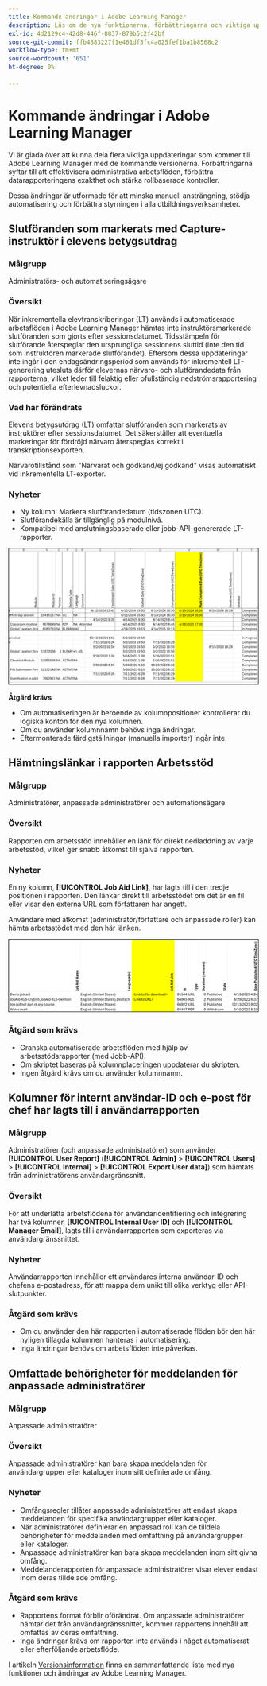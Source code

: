 ```yaml
---
title: Kommande ändringar i Adobe Learning Manager
description: Läs om de nya funktionerna, förbättringarna och viktiga uppdateringarna som snart kommer till Adobe Learning Manager. Håll dig informerad om vad som ändras så att du kan planera framåt och få ut mesta möjliga av de senaste förbättringarna.
exl-id: 4d2129c4-42d8-446f-8837-879b5c2f42bf
source-git-commit: ffb4883227f1e461df5fc4a025fef1ba1b8568c2
workflow-type: tm+mt
source-wordcount: '651'
ht-degree: 0%

---
```


# Kommande ändringar i Adobe Learning Manager

Vi är glada över att kunna dela flera viktiga uppdateringar som kommer till Adobe Learning Manager med de kommande versionerna. Förbättringarna syftar till att effektivisera administrativa arbetsflöden, förbättra datarapporteringens exakthet och stärka rollbaserade kontroller.

Dessa ändringar är utformade för att minska manuell ansträngning, stödja automatisering och förbättra styrningen i alla utbildningsverksamheter.

## Slutföranden som markerats med Capture-instruktör i elevens betygsutdrag

### Målgrupp

Administratörs- och automatiseringsägare

### Översikt

När inkrementella elevtranskriberingar (LT) används i automatiserade arbetsflöden i Adobe Learning Manager hämtas inte instruktörsmarkerade slutföranden som gjorts efter sessionsdatumet. Tidsstämpeln för slutförande återspeglar den ursprungliga sessionens sluttid (inte den tid som instruktören markerade slutförandet). Eftersom dessa uppdateringar inte ingår i den endagsändringsperiod som används för inkrementell LT-generering utesluts därför elevernas närvaro- och slutförandedata från rapporterna, vilket leder till felaktig eller ofullständig nedströmsrapportering och potentiella efterlevnadsluckor.

### Vad har förändrats

Elevens betygsutdrag (LT) omfattar slutföranden som markerats av instruktörer efter sessionsdatumet. Det säkerställer att eventuella markeringar för fördröjd närvaro återspeglas korrekt i transkriptionsexporten.

Närvarotillstånd som &quot;Närvarat och godkänd/ej godkänd&quot; visas automatiskt vid inkrementella LT-exporter.

### Nyheter

* Ny kolumn: Markera slutförandedatum (tidszonen UTC).
* Slutförandekälla är tillgänglig på modulnivå.
* Kompatibel med anslutningsbaserade eller jobb-API-genererade LT-rapporter.

![](assets/capture-instructor.png)

**Åtgärd krävs**

* Om automatiseringen är beroende av kolumnpositioner kontrollerar du logiska konton för den nya kolumnen.
* Om du använder kolumnnamn behövs inga ändringar.
* Eftermonterade färdigställningar (manuella importer) ingår inte.

## Hämtningslänkar i rapporten Arbetsstöd

### Målgrupp

Administratörer, anpassade administratörer och automationsägare

### Översikt

Rapporten om arbetsstöd innehåller en länk för direkt nedladdning av varje arbetsstöd, vilket ger snabb åtkomst till själva rapporten.

### Nyheter

En ny kolumn, **[!UICONTROL Job Aid Link]**, har lagts till i den tredje positionen i rapporten. Den länkar direkt till arbetsstödet om det är en fil eller visar den externa URL som författaren har angett.

Användare med åtkomst (administratör/författare och anpassade roller) kan hämta arbetsstödet med den här länken.

![](assets/download-links-for-job-aid.png)

### Åtgärd som krävs

* Granska automatiserade arbetsflöden med hjälp av arbetsstödsrapporter (med Jobb-API).
* Om skriptet baseras på kolumnplaceringen uppdaterar du skripten.
* Ingen åtgärd krävs om du använder kolumnnamn.

## Kolumner för internt användar-ID och e-post för chef har lagts till i användarrapporten

### Målgrupp

Administratörer (och anpassade administratörer) som använder **[!UICONTROL User Report]** (**[!UICONTROL Admin]** > **[!UICONTROL Users]** > **[!UICONTROL Internal]** > **[!UICONTROL Export User data]**) som hämtats från administratörens användargränssnitt.

### Översikt

För att underlätta arbetsflödena för användaridentifiering och integrering har två kolumner, **[!UICONTROL Internal User ID]** och **[!UICONTROL Manager Email]**, lagts till i användarrapporten som exporteras via användargränssnittet.

### Nyheter

Användarrapporten innehåller ett användares interna användar-ID och chefens e-postadress, för att mappa dem unikt till olika verktyg eller API-slutpunkter.

### Åtgärd som krävs

* Om du använder den här rapporten i automatiserade flöden bör den här nyligen tillagda kolumnen hanteras i automatisering.
* Inga ändringar behövs om arbetsflöden inte påverkas.

## Omfattade behörigheter för meddelanden för anpassade administratörer

### Målgrupp

Anpassade administratörer

### Översikt

Anpassade administratörer kan bara skapa meddelanden för användargrupper eller kataloger inom sitt definierade omfång.

### Nyheter

* Omfångsregler tillåter anpassade administratörer att endast skapa meddelanden för specifika användargrupper eller kataloger.
* När administratörer definierar en anpassad roll kan de tilldela behörigheter för meddelanden med omfattning på användargrupper eller kataloger.
* Anpassade administratörer kan bara skapa meddelanden inom sitt givna omfång.
* Meddelanderapporten för anpassade administratörer visar elever endast inom deras tilldelade omfång.

### Åtgärd som krävs

* Rapportens format förblir oförändrat. Om anpassade administratörer hämtar det från användargränssnittet, kommer rapportens innehåll att omfattas av deras omfattning.
* Inga ändringar krävs om rapporten inte används i något automatiserat eller efterföljande arbetsflöde.

I artikeln [Versionsinformation](https://experienceleague.adobe.com/en/docs/learning-manager/using/introduction/release-notes) finns en sammanfattande lista med nya funktioner och ändringar av Adobe Learning Manager.
